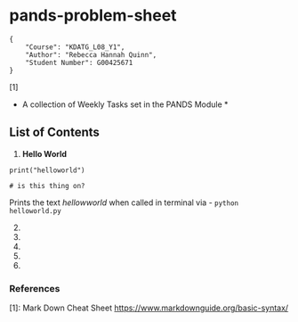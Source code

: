# pands-problem-sheet

```text
{
    "Course": "KDATG_L08_Y1",
    "Author": "Rebecca Hannah Quinn",
    "Student Number": G00425671
}
```

[1]

* A collection of Weekly Tasks set in the PANDS Module *

## List of Contents

1. **Hello World**

`print("helloworld")`

`# is this thing on?`

Prints the text *hellowworld* when called in terminal via - `python helloworld.py`  

2.
3.
4.
5.
6.

### References

[1]: Mark Down Cheat Sheet <https://www.markdownguide.org/basic-syntax/>

